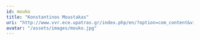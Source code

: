 ```yaml
---
id: mouko
title: "Konstantinos Moustakas"
uri: "http://www.vvr.ece.upatras.gr/index.php/en/?option=com_content&view=article&id=21:moustakas-konstantinos&catid=22:personel&Itemid=360"
avatar: "/assets/images/mouko.jpg"
---
```

